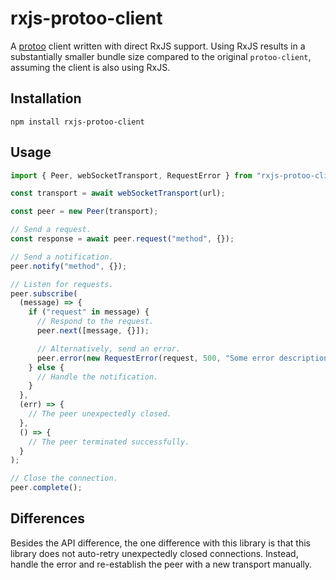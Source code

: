 # rxjs-protoo-client

A [protoo](https://protoojs.org/) client written with direct RxJS support. Using RxJS results in a substantially smaller bundle size compared to the original `protoo-client`, assuming the client is also using RxJS.

## Installation

```
npm install rxjs-protoo-client
```

## Usage

```ts
import { Peer, webSocketTransport, RequestError } from "rxjs-protoo-client";

const transport = await webSocketTransport(url);

const peer = new Peer(transport);

// Send a request.
const response = await peer.request("method", {});

// Send a notification.
peer.notify("method", {});

// Listen for requests.
peer.subscribe(
  (message) => {
    if ("request" in message) {
      // Respond to the request.
      peer.next([message, {}]);

      // Alternatively, send an error.
      peer.error(new RequestError(request, 500, "Some error description."));
    } else {
      // Handle the notification.
    }
  },
  (err) => {
    // The peer unexpectedly closed.
  },
  () => {
    // The peer terminated successfully.
  }
);

// Close the connection.
peer.complete();
```

## Differences

Besides the API difference, the one difference with this library is that this library does not auto-retry unexpectedly closed connections. Instead, handle the error and re-establish the peer with a new transport manually.
